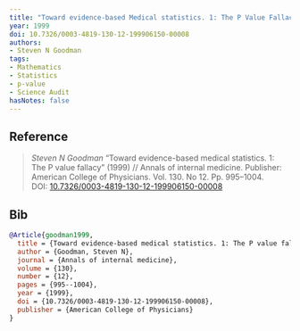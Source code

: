 ```yaml
---
title: "Toward evidence-based Medical statistics. 1: The P Value Fallacy"
year: 1999
doi: 10.7326/0003-4819-130-12-199906150-00008
authors:
- Steven N Goodman
tags:
- Mathematics
- Statistics
- p-value
- Science Audit
hasNotes: false
---
```


## Reference

> <i>Steven N Goodman</i> “Toward evidence-based medical statistics. 1: The P value fallacy” (1999) // Annals of internal medicine. Publisher: American College of Physicians. Vol.&nbsp;130. No&nbsp;12. Pp.&nbsp;995–1004. DOI:&nbsp;<a href='https://doi.org/10.7326/0003-4819-130-12-199906150-00008'>10.7326/0003-4819-130-12-199906150-00008</a>

## Bib

```bib
@Article{goodman1999,
  title = {Toward evidence-based medical statistics. 1: The P value fallacy},
  author = {Goodman, Steven N},
  journal = {Annals of internal medicine},
  volume = {130},
  number = {12},
  pages = {995--1004},
  year = {1999},
  doi = {10.7326/0003-4819-130-12-199906150-00008},
  publisher = {American College of Physicians}
}
```
